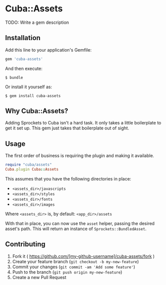# Cuba::Assets

TODO: Write a gem description

## Installation

Add this line to your application's Gemfile:

```ruby
gem 'cuba-assets'
```

And then execute:

    $ bundle

Or install it yourself as:

    $ gem install cuba-assets

## Why Cuba::Assets?

Adding Sprockets to Cuba isn't a hard task. It only takes a little boilerplate to get it set up.
This gem just takes that boilerplate out of sight.

## Usage

The first order of business is requiring the plugin and making it available.

```ruby
require "cuba/assets"
Cuba.plugin Cuba::Assets
```

This assumes that you have the following directories in place:

- `<assets_dir>/javascripts`
- `<assets_dir>/styles`
- `<assets_dir>/fonts`
- `<assets_dir>/images`

Where `<assets_dir>` is, by default: `<app_dir>/assets`

With that in place, you can now use the `asset` helper, passing the desired asset's path.
This will return an instance of `Sprockets::BundledAsset`.

## Contributing

1. Fork it ( https://github.com/[my-github-username]/cuba-assets/fork )
2. Create your feature branch (`git checkout -b my-new-feature`)
3. Commit your changes (`git commit -am 'Add some feature'`)
4. Push to the branch (`git push origin my-new-feature`)
5. Create a new Pull Request
